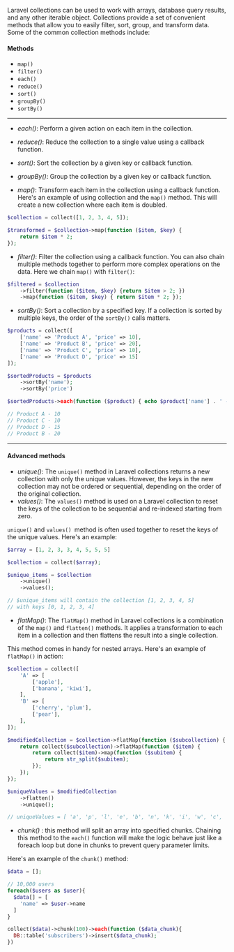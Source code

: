 
Laravel collections can be used to work with arrays, database query results, and any other iterable object. Collections provide a set of convenient methods that allow you to easily filter, sort, group, and transform data. Some of the common collection methods include:

#### Methods
- `map()`
- `filter()`
- `each()`
- `reduce()`
- `sort()`
- `groupBy()`
- `sortBy()`

____

- *each()*: Perform a given action on each item in the collection.
- *reduce()*: Reduce the collection to a single value using a callback function.
- *sort()*: Sort the collection by a given key or callback function.
- *groupBy()*: Group the collection by a given key or callback function.

- *map()*: Transform each item in the collection using a callback function.
Here's an example of using collection and the `map()` method.
This will create a new collection where each item is doubled.
```php
$collection = collect([1, 2, 3, 4, 5]);

$transformed = $collection->map(function ($item, $key) {
	return $item * 2; 
});
```


- *filter()*: Filter the collection using a callback function.
You can also chain multiple methods together to perform more complex operations on the data. Here we chain `map()` with `filter()`:
```php
$filtered = $collection
	->filter(function ($item, $key) {return $item > 2; })
	->map(function ($item, $key) { return $item * 2; });
```


-  *sortBy()*: Sort a collection by a specified key.
 If a collection is sorted by multiple keys, the order of the `sortBy()` calls matters.
```php
$products = collect([ 
	['name' => 'Product A', 'price' => 10], 
	['name' => 'Product B', 'price' => 20], 
	['name' => 'Product C', 'price' => 10], 
	['name' => 'Product D', 'price' => 15] 
]); 

$sortedProducts = $products
	->sortBy('name'); 
	->sortBy('price')

$sortedProducts->each(function ($product) { echo $product['name'] . ' - ' . $product['price'] . "\n"; });

// Product A - 10 
// Product C - 10 
// Product D - 15 
// Product B - 20
```



----
#### Advanced methods

- *unique()*: The `unique()` method in Laravel collections returns a new collection with only the unique values. However, the keys in the new collection may not be ordered or sequential, depending on the order of the original collection.
- *values()*: The `values()` method is used on a Laravel collection to reset the keys of the collection to be sequential and re-indexed starting from zero.

`unique()` and `values() `method is often used together to reset the keys of the unique values.
Here's an example:
```php
$array = [1, 2, 3, 3, 4, 5, 5, 5]

$collection = collect($array);

$unique_items = $collection
	->unique()
	->values();

// $unique_items will contain the collection [1, 2, 3, 4, 5] 
// with keys [0, 1, 2, 3, 4]

```


- *flatMap()*: The `flatMap()` method in Laravel collections is a combination of the `map()` and `flatten()` methods. It applies a transformation to each item in a collection and then flattens the result into a single collection. 

This method comes in handy for nested arrays. 
Here's an example of `flatMap()` in action:
```php
$collection = collect([
    'A' => [
        ['apple'],
        ['banana', 'kiwi'],
    ],
    'B' => [
        ['cherry', 'plum'],
        ['pear'],
    ],
]);

$modifiedCollection = $collection->flatMap(function ($subcollection) {
    return collect($subcollection)->flatMap(function ($item) {
        return collect($item)->map(function ($subitem) {
            return str_split($subitem);
        });
    });
});

$uniqueValues = $modifiedCollection
	->flatten()
	->unique();

// uniqueValues = [ 'a', 'p', 'l', 'e', 'b', 'n', 'k', 'i', 'w', 'c', 'h', 'e', 'r', 'y', 'u', 'm' ]

```


- *chunk()* : this method will split an array into specified chunks. Chaining this method to the `each()` function will make the logic behave just like a foreach loop but done in chunks to prevent query parameter limits. 

Here's an example of the `chunk()` method:
```php
$data = [];

// 10,000 users 
foreach($users as $user){
  $data[] = [
    'name' => $user->name
  ]
}

collect($data)->chunk(100)->each(function ($data_chunk){
  DB::table('subscribers')->insert($data_chunk);
})
```